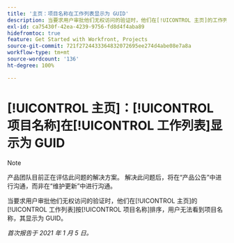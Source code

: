 ```yaml
---
title: '主页：项目名称在工作列表显示为 GUID'
description: 当要求用户审批他们无权访问的验证时，他们在[!UICONTROL 主页]的工作列表按项目名称排序，用户无法看到项目名称，其显示为 GUID。
exl-id: ca75430f-42ea-4239-9756-fd8d4f4aba89
hidefromtoc: true
feature: Get Started with Workfront, Projects
source-git-commit: 721f2724433364832072695ee274d4abe08e7a8a
workflow-type: tm+mt
source-wordcount: '136'
ht-degree: 100%

---
```


# [!UICONTROL 主页]：[!UICONTROL 项目名称]在[!UICONTROL 工作列表]显示为 GUID

<!--Article created by request-->

>[!NOTE]
>
>产品团队目前正在评估此问题的解决方案。 解决此问题后，将在“产品公告”中进行沟通，而非在“维护更新”中进行沟通。

当要求用户审批他们无权访问的验证时，他们在[!UICONTROL 主页]的[!UICONTROL 工作列表]按[!UICONTROL 项目名称]排序，用户无法看到项目名称，其显示为 GUID。

_首次报告于 2021 年 1 月 5 日。_

